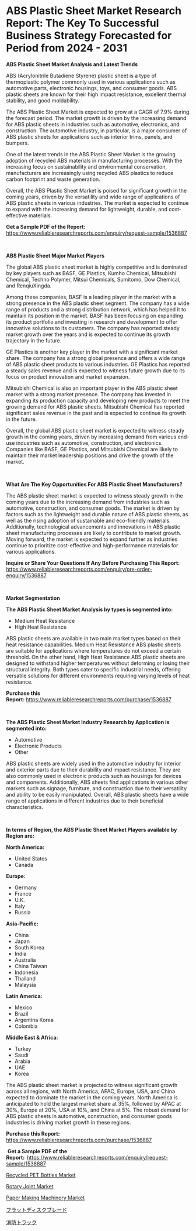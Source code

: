 <p><h1>ABS Plastic Sheet Market Research Report: The Key To Successful Business Strategy Forecasted for Period from 2024 - 2031</h1></p><p><strong>ABS Plastic Sheet Market Analysis and Latest Trends</strong></p>
<p><p>ABS (Acrylonitrile Butadiene Styrene) plastic sheet is a type of thermoplastic polymer commonly used in various applications such as automotive parts, electronic housings, toys, and consumer goods. ABS plastic sheets are known for their high impact resistance, excellent thermal stability, and good moldability.</p><p>The ABS Plastic Sheet Market is expected to grow at a CAGR of 7.9% during the forecast period. The market growth is driven by the increasing demand for ABS plastic sheets in industries such as automotive, electronics, and construction. The automotive industry, in particular, is a major consumer of ABS plastic sheets for applications such as interior trims, panels, and bumpers.</p><p>One of the latest trends in the ABS Plastic Sheet Market is the growing adoption of recycled ABS materials in manufacturing processes. With the increasing focus on sustainability and environmental conservation, manufacturers are increasingly using recycled ABS plastics to reduce carbon footprint and waste generation.</p><p>Overall, the ABS Plastic Sheet Market is poised for significant growth in the coming years, driven by the versatility and wide range of applications of ABS plastic sheets in various industries. The market is expected to continue to expand with the increasing demand for lightweight, durable, and cost-effective materials.</p></p>
<p><strong>Get a Sample PDF of the Report:&nbsp;</strong> <a href="https://www.reliableresearchreports.com/enquiry/request-sample/1536887">https://www.reliableresearchreports.com/enquiry/request-sample/1536887</a></p>
<p>&nbsp;</p>
<p><strong>ABS Plastic Sheet Major Market Players</strong></p>
<p><p>The global ABS plastic sheet market is highly competitive and is dominated by key players such as BASF, GE Plastics, Kumho Chemical, Mitsubishi Chemical, Techno Polymer, Mitsui Chemicals, Sumitomo, Dow Chemical, and RenqiuXingda.</p><p>Among these companies, BASF is a leading player in the market with a strong presence in the ABS plastic sheet segment. The company has a wide range of products and a strong distribution network, which has helped it to maintain its position in the market. BASF has been focusing on expanding its product portfolio and investing in research and development to offer innovative solutions to its customers. The company has reported steady market growth over the years and is expected to continue its growth trajectory in the future.</p><p>GE Plastics is another key player in the market with a significant market share. The company has a strong global presence and offers a wide range of ABS plastic sheet products to various industries. GE Plastics has reported a steady sales revenue and is expected to witness future growth due to its focus on product innovation and market expansion.</p><p>Mitsubishi Chemical is also an important player in the ABS plastic sheet market with a strong market presence. The company has invested in expanding its production capacity and developing new products to meet the growing demand for ABS plastic sheets. Mitsubishi Chemical has reported significant sales revenue in the past and is expected to continue its growth in the future.</p><p>Overall, the global ABS plastic sheet market is expected to witness steady growth in the coming years, driven by increasing demand from various end-use industries such as automotive, construction, and electronics. Companies like BASF, GE Plastics, and Mitsubishi Chemical are likely to maintain their market leadership positions and drive the growth of the market.</p></p>
<p>&nbsp;</p>
<p><strong>What Are The Key Opportunities For ABS Plastic Sheet Manufacturers?</strong></p>
<p><p>The ABS plastic sheet market is expected to witness steady growth in the coming years due to the increasing demand from industries such as automotive, construction, and consumer goods. The market is driven by factors such as the lightweight and durable nature of ABS plastic sheets, as well as the rising adoption of sustainable and eco-friendly materials. Additionally, technological advancements and innovations in ABS plastic sheet manufacturing processes are likely to contribute to market growth. Moving forward, the market is expected to expand further as industries continue to prioritize cost-effective and high-performance materials for various applications.</p></p>
<p><strong>Inquire or Share Your Questions If Any Before Purchasing This Report:</strong> <a href="https://www.reliableresearchreports.com/enquiry/pre-order-enquiry/1536887">https://www.reliableresearchreports.com/enquiry/pre-order-enquiry/1536887</a></p>
<p>&nbsp;</p>
<p><strong>Market Segmentation</strong></p>
<p><strong>The ABS Plastic Sheet Market Analysis by types is segmented into:</strong></p>
<p><ul><li>Medium Heat Resistance</li><li>High Heat Resistance</li></ul></p>
<p><p>ABS plastic sheets are available in two main market types based on their heat resistance capabilities. Medium Heat Resistance ABS plastic sheets are suitable for applications where temperatures do not exceed a certain threshold. On the other hand, High Heat Resistance ABS plastic sheets are designed to withstand higher temperatures without deforming or losing their structural integrity. Both types cater to specific industrial needs, offering versatile solutions for different environments requiring varying levels of heat resistance.</p></p>
<p><strong>Purchase this Report:&nbsp;</strong><a href="https://www.reliableresearchreports.com/purchase/1536887">https://www.reliableresearchreports.com/purchase/1536887</a></p>
<p>&nbsp;</p>
<p><strong>The ABS Plastic Sheet Market Industry Research by Application is segmented into:</strong></p>
<p><ul><li>Automotive</li><li>Electronic Products</li><li>Other</li></ul></p>
<p><p>ABS plastic sheets are widely used in the automotive industry for interior and exterior parts due to their durability and impact resistance. They are also commonly used in electronic products such as housings for devices and components. Additionally, ABS sheets find applications in various other markets such as signage, furniture, and construction due to their versatility and ability to be easily manipulated. Overall, ABS plastic sheets have a wide range of applications in different industries due to their beneficial characteristics.</p></p>
<p>&nbsp;</p>
<p><strong>In terms of Region, the ABS Plastic Sheet Market Players available by Region are:</strong></p>
<p>
    <p> <strong> North America: </strong>
        <ul>
            <li>United States</li>
            <li>Canada</li>
        </ul>
        </p> 
    <p> <strong> Europe: </strong>
        <ul>
            <li>Germany</li>
            <li>France</li>
            <li>U.K.</li>
            <li>Italy</li>
            <li>Russia</li>
        </ul>
        </p> 
    <p> <strong> Asia-Pacific: </strong>
        <ul>
            <li>China</li>
            <li>Japan</li>
            <li>South Korea</li>
            <li>India</li>
            <li>Australia</li>
            <li>China Taiwan</li>
            <li>Indonesia</li>
            <li>Thailand</li>
            <li>Malaysia</li>
        </ul>
        </p> 
    <p> <strong> Latin America: </strong>
        <ul>
            <li>Mexico</li>
            <li>Brazil</li>
            <li>Argentina Korea</li>
            <li>Colombia</li>
        </ul>
        </p> 
    <p> <strong> Middle East & Africa: </strong>
        <ul>
            <li>Turkey</li>
            <li>Saudi</li>
            <li>Arabia</li>
            <li>UAE</li>
            <li>Korea</li>
        </ul>
    </p>
    </p>
<p><p>The ABS plastic sheet market is projected to witness significant growth across all regions, with North America, APAC, Europe, USA, and China expected to dominate the market in the coming years. North America is anticipated to hold the largest market share at 35%, followed by APAC at 30%, Europe at 20%, USA at 10%, and China at 5%. The robust demand for ABS plastic sheets in automotive, construction, and consumer goods industries is driving market growth in these regions.</p></p>
<p><strong>Purchase this Report: </strong><a href="https://www.reliableresearchreports.com/purchase/1536887">https://www.reliableresearchreports.com/purchase/1536887</a></p>
<p>&nbsp;<strong>Get a Sample PDF of the Report:&nbsp;&nbsp;</strong><a href="https://www.reliableresearchreports.com/enquiry/request-sample/1536887">https://www.reliableresearchreports.com/enquiry/request-sample/1536887</a></p>
<p><strong></strong></p>
<p><p><a href="https://github.com/zjyglelu/Market-Research-Report-List-1/blob/main/recycled-pet-bottles-market.md">Recycled PET Bottles Market</a></p><p><a href="https://issuu.com/reportprime-2/docs/rotary-joint-market-size-2030.pptx">Rotary Joint Market</a></p><p><a href="https://issuu.com/reportprime-2/docs/paper-making-machinery-market-size-2030.pptx">Paper Making Machinery Market</a></p><p><a href="https://github.com/avwofrml53535/Market-Research-Report-List-1/blob/main/8420546193816.md">フラットディスクブレード</a></p><p><a href="https://github.com/vtbvgl20191192/Market-Research-Report-List-1/blob/main/9386232193817.md">消防トラック</a></p></p>